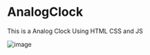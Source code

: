 # AnalogClock
This is a Analog Clock Using HTML CSS and JS


![image](https://user-images.githubusercontent.com/74131614/235718193-83b67447-ee75-4adf-bd9f-cc777c0a466f.png)
